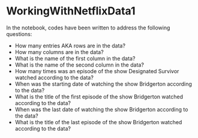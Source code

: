 # WorkingWithNetflixData1

In the notebook, codes have been written to address the following questions:
- How many entries AKA rows are in the data?
- How many columns are in the data?
- What is the name of the first column in the data?
- What is the name of the second column in the data?
- How many times was an episode of the show Designated Survivor watched according to the data?
- When was the starting date of watching the show Bridgerton according to the data?
- What is the title of the first episode of the show Bridgerton watched according to the data?
- When was the last date of watching the show Bridgerton according to the data?
- What is the title of the last episode of the show Bridgerton watched according to the data?
